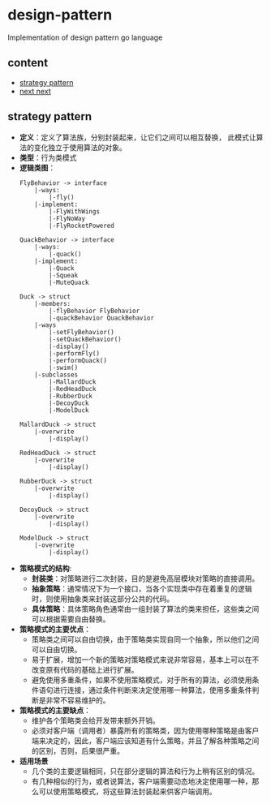 # design-pattern
Implementation of design pattern go language

## content
+ [strategy pattern](#strategy-pattern)
+ [next next]()

## strategy pattern
+ **定义**：定义了算法族，分别封装起来，让它们之间可以相互替换，
此模式让算法的变化独立于使用算法的对象。
+ **类型**：行为类模式
+ **逻辑类图**：
	```
	FlyBehavior -> interface
		|-ways:
			|-fly()
		|-implement:
			|-FlyWithWings
			|-FlyNoWay
			|-FlyRocketPowered
	
	QuackBehavior -> interface
		|-ways:
			|-quack()
		|-implement:
			|-Quack
			|-Squeak
			|-MuteQuack
	
	Duck -> struct
		|-members:
			|-flyBehavior FlyBehavior
			|-quackBehavior QuackBehavior
		|-ways
			|-setFlyBehavior()
			|-setQuackBehavior()
			|-display()
			|-performFly()
			|-performQuack()
			|-swim()
		|-subclasses
			|-MallardDuck
			|-RedHeadDuck
			|-RubberDuck
			|-DecoyDuck
			|-ModelDuck
			
	MallardDuck -> struct
    	|-overwrite
    		|-display()
    		
	RedHeadDuck -> struct
    	|-overwrite
    		|-display()
    		
	RubberDuck -> struct
    	|-overwrite
    		|-display()
    		
	DecoyDuck -> struct
    	|-overwrite
    		|-display()
    		
	ModelDuck -> struct
    	|-overwrite
    		|-display()
	```
+ **策略模式的结构**:
	+ **封装类**：对策略进行二次封装，目的是避免高层模块对策略的直接调用。
	+ **抽象策略**：通常情况下为一个接口，当各个实现类中存在着重复的逻辑时，则使用抽象类来封装这部分公共的代码。
	+ **具体策略**：具体策略角色通常由一组封装了算法的类来担任，这些类之间可以根据需要自由替换。
+ **策略模式的主要优点**：
	+ 策略类之间可以自由切换，由于策略类实现自同一个抽象，所以他们之间可以自由切换。
	+ 易于扩展，增加一个新的策略对策略模式来说非常容易，基本上可以在不改变原有代码的基础上进行扩展。
	+ 避免使用多重条件，如果不使用策略模式，对于所有的算法，必须使用条件语句进行连接，通过条件判断来决定使用哪一种算法，使用多重条件判断是非常不容易维护的。
+ **策略模式的主要缺点**：
	+ 维护各个策略类会给开发带来额外开销。
	+ 必须对客户端（调用者）暴露所有的策略类，因为使用哪种策略是由客户端来决定的，因此，客户端应该知道有什么策略，并且了解各种策略之间的区别，否则，后果很严重。
+ **适用场景**
	+ 几个类的主要逻辑相同，只在部分逻辑的算法和行为上稍有区别的情况。
	+ 有几种相似的行为，或者说算法，客户端需要动态地决定使用哪一种，那么可以使用策略模式，将这些算法封装起来供客户端调用。
	